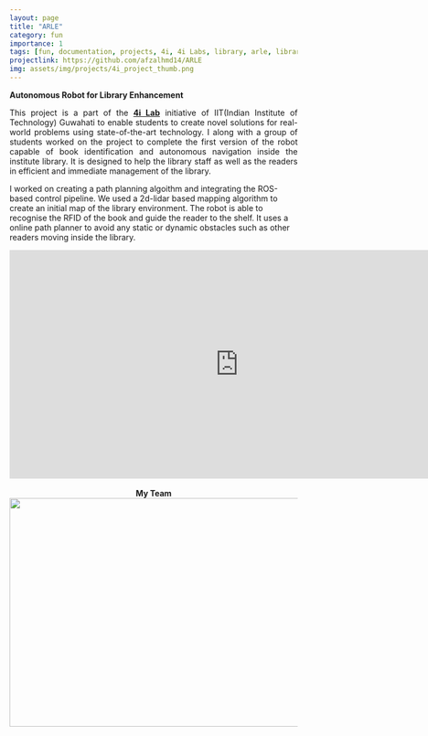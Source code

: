 ```yaml
---
layout: page 
title: "ARLE"
category: fun
importance: 1
tags: [fun, documentation, projects, 4i, 4i Labs, library, arle, librarybot]
projectlink: https://github.com/afzalhmd14/ARLE
img: assets/img/projects/4i_project_thumb.png
---
```

**Autonomous Robot for Library Enhancement**
<p style='text-align: justify;'>
This project is a part of the <a href="https://www.youtube.com/watch?v=QdKhtsYo7OM"><b>4i Lab</b></a> initiative of IIT(Indian Institute of Technology) Guwahati to enable students to create novel solutions for real-world problems using state-of-the-art technology. I along with a group of students worked on the project to complete the first version of the robot capable of book identification and autonomous navigation inside the institute library. It is designed to help the library staff as well as the readers in efficient and immediate management of the library.  
</p>
<p>
I worked on creating a path planning algoithm and integrating the ROS-based control pipeline. We used a 2d-lidar based mapping algorithm to create an initial map of the library environment. The robot is able to recognise the RFID of the book and guide the reader to the shelf. It uses a online path planner to avoid any static or dynamic obstacles such as other readers moving inside the library.
</p>

<div class="video" align="middle" >
<iframe width="800" height="400" src="https://www.youtube.com/embed/51S_pQePftE" frameborder="0" allow="autoplay; encrypted-media" allowfullscreen align="center"></iframe>
</div>

<br>
<div class="teamImage" align="middle" ><b>My Team</b>
</div>
<div class="teamImage" align="middle" > <img src="/assets/img/projects/4i_team.jpg" style="width:600px;height:400px;"/>  
</div>


